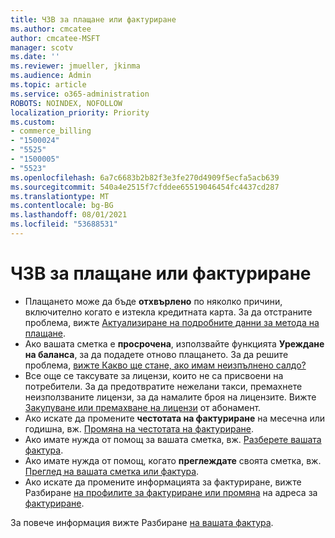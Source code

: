 ```yaml
---
title: ЧЗВ за плащане или фактуриране
ms.author: cmcatee
author: cmcatee-MSFT
manager: scotv
ms.date: ''
ms.reviewer: jmueller, jkinma
ms.audience: Admin
ms.topic: article
ms.service: o365-administration
ROBOTS: NOINDEX, NOFOLLOW
localization_priority: Priority
ms.custom:
- commerce_billing
- "1500024"
- "5525"
- "1500005"
- "5523"
ms.openlocfilehash: 6a7c6683b2b82f3e3fe270d4909f5ecfa5acb639
ms.sourcegitcommit: 540a4e2515f7cfddee65519046454fc4437cd287
ms.translationtype: MT
ms.contentlocale: bg-BG
ms.lasthandoff: 08/01/2021
ms.locfileid: "53688531"
---
```

# <a name="billing-or-invoice-faq"></a>ЧЗВ за плащане или фактуриране

- Плащането може да бъде **отхвърлено** по няколко причини, включително когато е изтекла кредитната карта. За да отстраните проблема, вижте [Актуализиране на подробните данни за метода на плащане](/microsoft-365/commerce/billing-and-payments/manage-payment-methods#update-payment-method-details).
- Ако вашата сметка е **просрочена**, използвайте функцията **Уреждане на баланса**, за да подадете отново плащането. За да решите проблема, [вижте Какво ще стане, ако имам неизпълнено салдо?](/microsoft-365/commerce/billing-and-payments/pay-for-your-subscription#what-if-i-have-an-outstanding-balance)
- Все още се таксувате за лицензи, които не са присвоени на потребители. За да предотвратите нежелани такси, премахнете неизползваните лицензи, за да намалите броя на лицензите. Вижте [Закупуване или премахване на лицензи](/microsoft-365/commerce/licenses/buy-licenses) от абонамент.
- Ако искате да промените **честотата на фактуриране** на месечна или годишна, вж. [Промяна на честотата на фактуриране](/microsoft-365/commerce/billing-and-payments/change-payment-frequency).
- Ако имате нужда от помощ за вашата сметка, вж. [Разберете вашата фактура](/microsoft-365/commerce/billing-and-payments/understand-your-invoice2).
- Ако имате нужда от помощ, когато **преглеждате** своята сметка, вж. [Преглед на вашата сметка или фактура](/microsoft-365/commerce/billing-and-payments/view-your-bill-or-invoice).
- Ако искате да промените информацията за фактуриране, вижте Разбиране [на профилите за фактуриране или промяна](/microsoft-365/commerce/billing-and-payments/manage-billing-profiles) на адреса за [фактуриране](/microsoft-365/commerce/billing-and-payments/change-your-billing-addresses).

За повече информация вижте Разбиране [на вашата фактура](/microsoft-365/commerce/billing-and-payments/understand-your-invoice2).